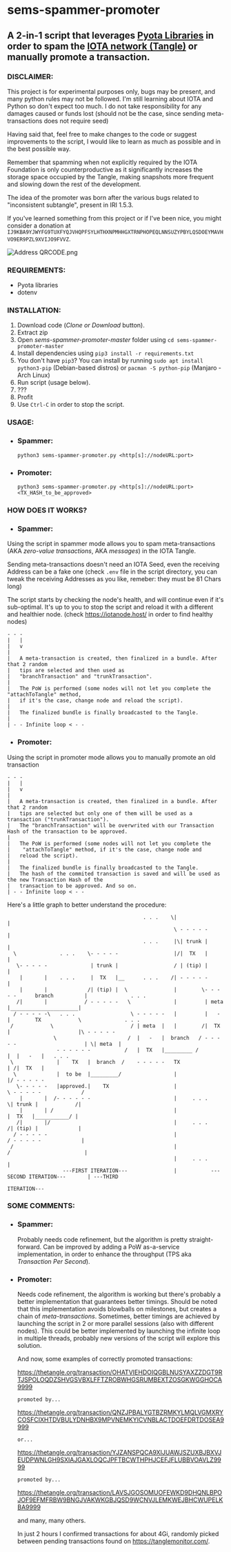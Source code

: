 # sems-spammer-promoter

## A 2-in-1 script that leverages [Pyota Libraries](https://github.com/iotaledger/iota.lib.py) in order to spam the [IOTA network (Tangle)](http://tangle.glumb.de/) or manually promote a transaction.

### DISCLAIMER:
This project is for experimental purposes only, bugs may be present, and many python rules may not be followed. I'm still learning about IOTA and Python so don't expect too much.
I do not take responsibility for any damages caused or funds lost (should not be the case, since sending meta-transactions does not require seed)

Having said that, feel free to make changes to the code or suggest improvements to the script, I would like to learn as much as possible and in the best possible way.

Remember that spamming when not explicitly required by the IOTA Foundation is only counterproductive as it significantly increases the storage space occupied by the Tangle, making snapshots more frequent and slowing down the rest of the development.

The idea of the promoter was born after the various bugs related to "inconsistent subtangle", present in IRI 1.5.3.

If you've learned something from this project or if I've been nice, you might consider a donation at ```IJ9KBA9YJWYFG9TUXFYQJVHQPFSYLHTHXNPMHHGXTRNPHOPEQLNNSUZYPBYLQSDOEYMAVHVO9ER9PZL9XVIJO9FVVZ```.

![Address QRCODE.png](https://github.com/Mrcuve0/sems-spammer-promoter/blob/master/Address%20QRCODE.png)

### REQUIREMENTS:   
* Pyota libraries
* dotenv

### INSTALLATION:

1. Download code (*Clone or Download* button).
2. Extract zip
3. Open *sems-spammer-promoter-master* folder using ```cd sems-spammer-promoter-master```
4. Install dependencies using ```pip3 install -r requirements.txt```
5. You don't have ```pip3```? You can install by running ```sudo apt install python3-pip``` (Debian-based distros) or ```pacman -S python-pip``` (Manjaro - Arch Linux)
6. Run script (usage below).
7. ???
8. Profit
9. Use ```Ctrl-C``` in order to stop the script.
### USAGE:
* ### Spammer:

    ```python3 sems-spammer-promoter.py <http[s]://nodeURL:port>```

* ### Promoter:
    ```python3 sems-spammer-promoter.py <http[s]://nodeURL:port> <TX_HASH_to_be_approved>```

### HOW DOES IT WORKS?

* ### Spammer:
Using the script in spammer mode allows you to spam meta-transactions (AKA *zero-value transactions*, AKA *messages*) in the IOTA Tangle. 

Sending meta-transactions doesn't need an IOTA Seed, even the receiving Address can be a fake one (check ```.env``` file in the script directory, you can tweak the receiving Addresses as you like, remeber: they must be 81 Chars long)

The script starts by checking the node's health, and will continue even if it's sub-optimal. It's up to you to stop the script and reload it with a different and healthier node. (check https://iotanode.host/ in order to find healthy nodes)
```
- - -
|   |
|   v
|   
|   A meta-transaction is created, then finalized in a bundle. After that 2 random 
|   tips are selected and then used as
|   "branchTransaction" and "trunkTransaction".
|
|   The PoW is performed (some nodes will not let you complete the "attachToTangle" method, 
|   if it's the case, change node and reload the script).
|   
|   The finalized bundle is finally broadcasted to the Tangle.
|
| - - Infinite loop < - -
```

* ### Promoter:
Using the script in promoter mode allows you to manually promote an old transaction


```
- - -
|   |
|   v
|   
|   A meta-transaction is created, then finalized in a bundle. After that 2 random 
|   tips are selected but only one of them will be used as a transaction ("trunkTransaction").
|   The "branchTransaction" will be overwrited with our Transaction Hash of the transaction to be approved.
|
|   The PoW is performed (some nodes will not let you complete the 
|    "attachToTangle" method, if it's the case, change node and
|   reload the script).
|   
|   The finalized bundle is finally broadcasted to the Tangle.
|   The hash of the commited transaction is saved and will be used as the new Transaction Hash of the 
|   transaction to be approved. And so on.
| - - Infinite loop < - -
```

Here's a little graph to better understand the procedure:

```                      
                                            . . .    \|                                        |
                                                      \ - - - - -                              |
                                            . . .     |\| trunk |                              |
  \              . . .    \- - - - -                  |/|  TX   |                              |
   \- - - - -              | trunk |                  / | (tip) |                              |
    |       |    . . .     |  TX   |__      . . .    /| - - - - -                              |
    |       |             /| (tip) |  \               |        \- - - - -      branch          |              . . . 
   /|       |            / - - - - -   \              |         | meta  |______________________|
  / - - - - -\   . . .                  \ - - - - -   |         |   -   |        TX            \              . . .
 /            \                         / | meta  |   |        /|  TX   |                      |\ - - - - -
               \                       /  |   -   |  branch   / - - - - -                      | \| meta  |
                - - - - - -           /   |  TX   |_________ /                                 |  |   -   |   . . . 
 \              |    TX   |  branch  /    - - - - -   TX                                       | /|  TX   |
  \             |  to be  |_________/                 |                                        |/ - - - - -
   \- - - - -   |approved.|    TX                     |                \ - - - - -             /
    |       |  /- - - - - -                           |     . . .       \| trunk |            /|
    |       | /                                       |                  |  TX   |___________/ |
   /|       |/                                        |     . . .       /| (tip) |             |
  / - - - - -                                         |                / - - - - -             |
 /                                                    |               /                        |
                                                      |     . . .                              |
                  ---FIRST ITERATION---               |           ---SECOND ITERATION---       | ---THIRD 
                                                                                                  ITERATION---
```                                                                                        

### SOME COMMENTS:

* ### Spammer:
    Probably needs code refinement, but the algorithm is pretty straight-forward.
    Can be improved by adding a PoW as-a-service implementation, in order to enhance the throughput (TPS aka *Transaction Per Second*).

* ### Promoter:
    Needs code refinement, the algorithm is working but there's probably a better implementation that guarantees better timings. Should be noted that this implementation avoids blowballs on milestones, but creates a chain of *meta-transactions*.
    Sometimes, better timings are achieved by launching the script in 2 or more parallel sessions (also with different nodes). This could be better implemented by launching the infinite loop in multiple threads, probably new versions of the script will explore this solution.

    And now, some examples of correctly promoted transactions:

    https://thetangle.org/transaction/OHATVIEHDOIQGBLNUSYAXZZDGT9RTJSPOLOQDZSHVGSVBXLFFTZROBWHGSRUMBEXTZOSGKWGGHOCA9999
    
    ```promoted by... ```
    
    https://thetangle.org/transaction/QNZJPBALYGTBZRMKYLMQLVGMXRYCOSFCIXHTDVBULYDNHBX9MPVNEMKYICVNBLACTDOEFDRTDOSEA9999

    ```or...```

    https://thetangle.org/transaction/YJZANSPQCA9XIJUAWJSZUXBJBXVJEUDPWNLGH9SXIAJGAXLOQCJPFTBCWTHPHJCEFJFLUBBVOAVLZ9999

    ```promoted by... ```

    https://thetangle.org/transaction/LAVSJGOSOMUOFEWKD9DHQNLBPOJOF9EFMFRBW9BNGJVAKWKGBJQSD9WCNVJLEMKWEJBHCWUPELKBA9999

    and many, many others. 
    
    In just 2 hours I confirmed transactions for about 4Gi, randomly picked between pending transactions found on https://tanglemonitor.com/.